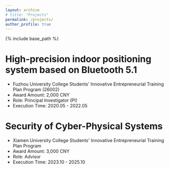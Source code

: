 ```yaml
---
layout: archive
# title: "Projects"
permalink: /projects/
author_profile: true
---
```


{% include base_path %}

# High-precision indoor positioning system based on Bluetooth 5.1
- Fuzhou University College Students' Innovative Entrepreneurial Training Plan Program (26002)
- Award Amount: 2,000 CNY
- Role: Principal Investigator (PI)
- Execution Time: 2020.05 - 2022.05

# Security of Cyber-Physical Systems
- Xiamen University College Students' Innovative Entrepreneurial Training Plan Program
- Award Amount: 3,000 CNY
- Role: Advisor
- Execution Time: 2023.10 - 2025.10